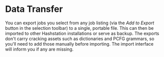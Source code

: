 Data Transfer
=============

You can export jobs you select from any job listing (via the _Add to Export_ button in the selection toolbar) to a single, portable file. This can then be imported to other Hashstation installations or serve as backup. The exports don't carry cracking assets such as dictionaries and PCFG grammars, so you'll need to add those manually before importing. The import interface will inform you if any are missing.

